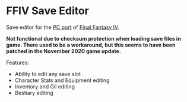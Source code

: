 # FFIV Save Editor
Save editor for the [PC port](https://en.wikipedia.org/wiki/Final_Fantasy_IV_(2007_video_game)) of [Final Fantasy IV](https://en.wikipedia.org/wiki/Final_Fantasy_IV).

**Not functional due to checksum protection when loading save files in game. There used to be a workaround, but this seems to have been patched in the November 2020 game update.**

Features:
- Ability to edit any save slot
- Character Stats and Equipment editing
- Inventory and Gil editing
- Bestiary editing
